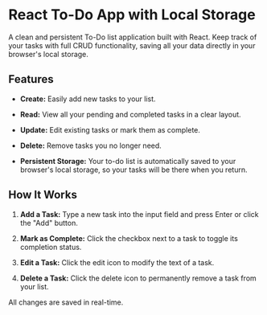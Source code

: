 # React To-Do App with Local Storage

A clean and persistent To-Do list application built with React. Keep track of your tasks with full CRUD functionality, saving all your data directly in your browser's local storage.

## Features

- **Create:** Easily add new tasks to your list.

- **Read:** View all your pending and completed tasks in a clear layout.

- **Update:** Edit existing tasks or mark them as complete.

- **Delete:** Remove tasks you no longer need.

- **Persistent Storage:** Your to-do list is automatically saved to your browser's local storage, so your tasks will be there when you return.


## How It Works

1. **Add a Task:** Type a new task into the input field and press Enter or click the "Add" button.

2. **Mark as Complete:** Click the checkbox next to a task to toggle its completion status.

3. **Edit a Task:** Click the edit icon to modify the text of a task.

4. **Delete a Task:** Click the delete icon to permanently remove a task from your list.

All changes are saved in real-time.
